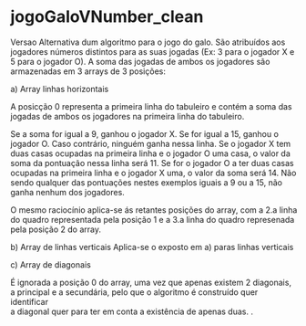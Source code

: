 # jogoGaloVNumber_clean
 Versao Alternativa dum algoritmo para o jogo do galo.
 São atribuídos aos jogadores números distintos para as suas jogadas (Ex: 3 para o jogador X e 5 para o jogador O).
 A soma das jogadas de ambos os jogadores são armazenadas em 3 arrays de 3 posições: 
  
  a) Array linhas horizontais
  
  A posicção 0 representa a primeira linha do tabuleiro e contém a soma das jogadas de ambos os jogadores na primeira linha do tabuleiro.
    
  Se a soma for igual a 9, ganhou o jogador X. Se for igual a 15, ganhou o jogador O. Caso contrário, ninguém ganha nessa linha.
  Se o jogador X tem duas casas ocupadas na primeira linha e o jogador O uma casa, o valor da soma da pontuação nessa linha será 11. Se for
  o jogador O a ter duas casas ocupadas na primeira linha e o jogador X uma, o valor da soma será 14. Não sendo qualquer das pontuações
  nestes exemplos iguais a 9 ou a 15, não ganha nenhum dos jogadores.
    
  O mesmo raciocínio aplica-se ás retantes posições do array, com a 2.a linha do quadro representada pela posição 1 e a 3.a linha
  do quadro represenada pela posição 2 do array.
 
 b) Array de linhas verticais
  Aplica-se o exposto em a) paras linhas verticais

  c) Array de diagonais

  É ignorada a posição 0 do array, uma vez que apenas existem 2 diagonais, a principal e a secundária, pelo que o algoritmo é construído quer identificar  
  a diagonal quer para ter em conta a existência de apenas duas.  .

  
